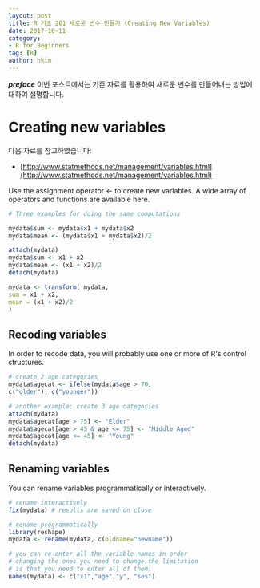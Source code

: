 ```yaml
---
layout: post  
title: R 기초 201 새로운 변수 만들기 (Creating New Variables)  
date: 2017-10-11  
category:
- R for Beginners  
tag: [R]  
author: hkim  
---
```


***preface*** 이번 포스트에서는 기존 자료를 활용하여 새로운 변수를 만들어내는 방법에 대하여 설명합니다.

# Creating new variables

다음 자료를 참고하였습니다:  
- [http://www.statmethods.net/management/variables.html](http://www.statmethods.net/management/variables.html)

Use the assignment operator <- to create new variables. A wide array of operators and functions are available here.

```r
# Three examples for doing the same computations

mydata$sum <- mydata$x1 + mydata$x2
mydata$mean <- (mydata$x1 + mydata$x2)/2

attach(mydata)
mydata$sum <- x1 + x2
mydata$mean <- (x1 + x2)/2
detach(mydata)

mydata <- transform( mydata,
sum = x1 + x2,
mean = (x1 + x2)/2
)
```

## Recoding variables

In order to recode data, you will probably use one or more of R's control structures.

```r
# create 2 age categories
mydata$agecat <- ifelse(mydata$age > 70,
c("older"), c("younger"))

# another example: create 3 age categories
attach(mydata)
mydata$agecat[age > 75] <- "Elder"
mydata$agecat[age > 45 & age <= 75] <- "Middle Aged"
mydata$agecat[age <= 45] <- "Young"
detach(mydata)
```

## Renaming variables

You can rename variables programmatically or interactively.

```r
# rename interactively
fix(mydata) # results are saved on close

# rename programmatically
library(reshape)
mydata <- rename(mydata, c(oldname="newname"))

# you can re-enter all the variable names in order
# changing the ones you need to change.the limitation
# is that you need to enter all of them!
names(mydata) <- c("x1","age","y", "ses")
```
